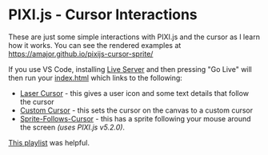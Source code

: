 # PIXI.js - Cursor Interactions

These are just some simple interactions with PIXI.js and the cursor as I learn how it works. You can see the rendered examples at https://amajor.github.io/pixijs-cursor-sprite/

If you use VS Code, installing [Live Server](https://github.com/ritwickdey/vscode-live-server) and then pressing "Go Live" will then run your [index.html](./index.html) which links to the following:

- [Laser Cursor](./laser_cursor.html) - this gives a user icon and some text details that follow the cursor
- [Custom Cursor](./custom_cursor.html) - this sets the cursor on the canvas to a custom cursor
- [Sprite-Follows-Cursor](./sprite_follows_mouse.html) - this has a sprite following your mouse around the screen _(uses PIXI.js v5.2.0)_.

[This playlist](https://www.youtube.com/playlist?list=PLGsA9l-S7trVmUJ7HJsNSKIj0qoAO_qO8) was helpful.
